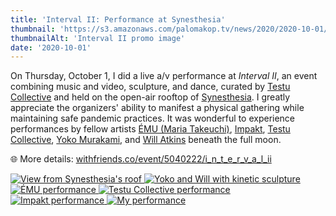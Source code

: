 ```yaml
---
title: 'Interval II: Performance at Synesthesia'
thumbnail: 'https://s3.amazonaws.com/palomakop.tv/news/2020/2020-10-01/interval_ii.jpg'
thumbnailAlt: 'Interval II promo image'
date: '2020-10-01'
---
```


On Thursday, October 1, I did a live a/v performance at *Interval II*, an event combining music and video, sculpture, and dance, curated by <a href="https://www.testucollective.com/" rel="noopener" target="_blank">Testu Collective</a> and held on the open-air rooftop of <a href="https://www.instagram.com/synesthesia47/" rel="noopener" target="_blank">Synesthesia</a>. I greatly appreciate the organizers' ability to manifest a physical gathering while maintaining safe pandemic practices. It was wonderful to experience performances by fellow artists <a href="http://www.maria-takeuchi.com/" rel="noopener" target="_blank">ÉMU (Maria Takeuchi)</a>, <a href="https://soundcloud.com/im_pakt/" rel="noopener" target="_blank">Impakt</a>, <a href="https://www.testucollective.com/" rel="noopener" target="_blank">Testu Collective</a>, <a href="https://www.instagram.com/yokoteki/" rel="noopener" target="_blank">Yoko Murakami</a>, and <a href="https://www.instagram.com/will.t.atkins/" rel="noopener" target="_blank">Will Atkins</a> beneath the full moon.

🌐 More details: <a href="https://withfriends.co/event/5040222/i_n_t_e_r_v_a_l_ii" rel="noopener" target="_blank">withfriends.co/event/5040222/i_n_t_e_r_v_a_l_ii</a>

<div class="photo-grid-2-columns lightbox" id="interval-lightbox">
<a href="https://s3.amazonaws.com/palomakop.tv/news/2020/2020-10-01/interval_ii_1_2000px.jpg" title="View from Synesthesia's roof">
<img alt="View from Synesthesia's roof" loading="lazy" src="https://s3.amazonaws.com/palomakop.tv/news/2020/2020-10-01/interval_ii_1_720px.jpg"/>
</a>
<a href="https://s3.amazonaws.com/palomakop.tv/news/2020/2020-10-01/interval_ii_2_2000px.jpg" title="Yoko and Will with kinetic sculpture">
<img alt="Yoko and Will with kinetic sculpture" loading="lazy" src="https://s3.amazonaws.com/palomakop.tv/news/2020/2020-10-01/interval_ii_2_720px.jpg"/>
</a>
<a href="https://s3.amazonaws.com/palomakop.tv/news/2020/2020-10-01/interval_ii_3_2000px.jpg" title="ÉMU performance">
<img alt="ÉMU performance" loading="lazy" src="https://s3.amazonaws.com/palomakop.tv/news/2020/2020-10-01/interval_ii_3_720px.jpg"/>
</a>
<a href="https://s3.amazonaws.com/palomakop.tv/news/2020/2020-10-01/interval_ii_4_2000px.jpg" title="Testu Collective performance">
<img alt="Testu Collective performance" loading="lazy" src="https://s3.amazonaws.com/palomakop.tv/news/2020/2020-10-01/interval_ii_4_720px.jpg"/>
</a>
<a href="https://s3.amazonaws.com/palomakop.tv/news/2020/2020-10-01/interval_ii_5_2000px.jpg" title="Impakt performance">
<img alt="Impakt performance" loading="lazy" src="https://s3.amazonaws.com/palomakop.tv/news/2020/2020-10-01/interval_ii_5_720px.jpg"/>
</a>
<a href="https://s3.amazonaws.com/palomakop.tv/news/2020/2020-10-01/interval_ii_6_2000px.jpg" title="My performance">
<img alt="My performance" loading="lazy" src="https://s3.amazonaws.com/palomakop.tv/news/2020/2020-10-01/interval_ii_6_720px.jpg"/>
</a>
</div>
<script>
var interval_lightbox = new SimpleLightbox({elements: '#interval-lightbox a'});
</script>
